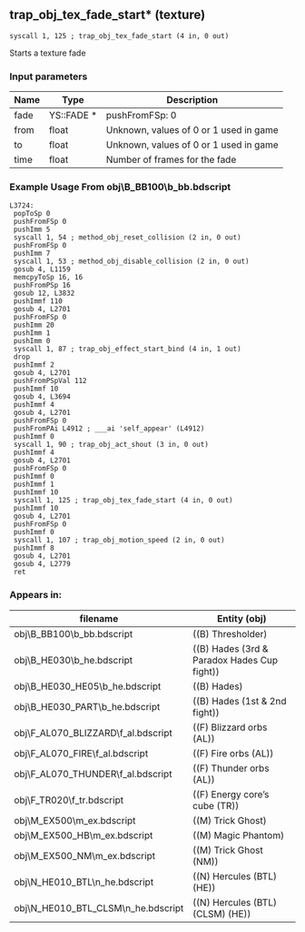 ## trap_obj_tex_fade_start* (texture)

`syscall 1, 125 ; trap_obj_tex_fade_start (4 in, 0 out)`

Starts a texture fade

### Input parameters
| Name | Type | Description
|------|------|------------
| fade   | YS::FADE *   | pushFromFSp: 0
| from   | float   | Unknown, values of 0 or 1 used in game
| to   | float   | Unknown, values of 0 or 1 used in game
| time   | float   | Number of frames for the fade


### Example Usage From obj\B_BB100\b_bb.bdscript
```plaintext
L3724:
 popToSp 0
 pushFromFSp 0
 pushImm 5
 syscall 1, 54 ; method_obj_reset_collision (2 in, 0 out)
 pushFromFSp 0
 pushImm 7
 syscall 1, 53 ; method_obj_disable_collision (2 in, 0 out)
 gosub 4, L1159
 memcpyToSp 16, 16
 pushFromPSp 16
 gosub 12, L3832
 pushImmf 110
 gosub 4, L2701
 pushFromFSp 0
 pushImm 20
 pushImm 1
 pushImm 0
 syscall 1, 87 ; trap_obj_effect_start_bind (4 in, 1 out)
 drop 
 pushImmf 2
 gosub 4, L2701
 pushFromPSpVal 112
 pushImmf 10
 gosub 4, L3694
 pushImmf 4
 gosub 4, L2701
 pushFromFSp 0
 pushFromPAi L4912 ; ___ai 'self_appear' (L4912)
 pushImmf 0
 syscall 1, 90 ; trap_obj_act_shout (3 in, 0 out)
 pushImmf 4
 gosub 4, L2701
 pushFromFSp 0
 pushImmf 0
 pushImmf 1
 pushImmf 10
 syscall 1, 125 ; trap_obj_tex_fade_start (4 in, 0 out)
 pushImmf 10
 gosub 4, L2701
 pushFromFSp 0
 pushImmf 0
 syscall 1, 107 ; trap_obj_motion_speed (2 in, 0 out)
 pushImmf 8
 gosub 4, L2701
 gosub 4, L2779
 ret
```


### Appears in:
| filename | Entity (obj)
|----------|-------------
| obj\B_BB100\b_bb.bdscript       | ((B) Thresholder)          
| obj\B_HE030\b_he.bdscript       | ((B) Hades (3rd & Paradox Hades Cup fight))          
| obj\B_HE030_HE05\b_he.bdscript       | ((B) Hades)          
| obj\B_HE030_PART\b_he.bdscript       | ((B) Hades (1st & 2nd fight))          
| obj\F_AL070_BLIZZARD\f_al.bdscript       | ((F) Blizzard orbs (AL))          
| obj\F_AL070_FIRE\f_al.bdscript       | ((F) Fire orbs (AL))          
| obj\F_AL070_THUNDER\f_al.bdscript       | ((F) Thunder orbs (AL))          
| obj\F_TR020\f_tr.bdscript       | ((F) Energy core’s cube (TR))          
| obj\M_EX500\m_ex.bdscript       | ((M) Trick Ghost)          
| obj\M_EX500_HB\m_ex.bdscript       | ((M) Magic Phantom)          
| obj\M_EX500_NM\m_ex.bdscript       | ((M) Trick Ghost (NM))          
| obj\N_HE010_BTL\n_he.bdscript       | ((N) Hercules (BTL) (HE))          
| obj\N_HE010_BTL_CLSM\n_he.bdscript       | ((N) Hercules (BTL) (CLSM) (HE))          



